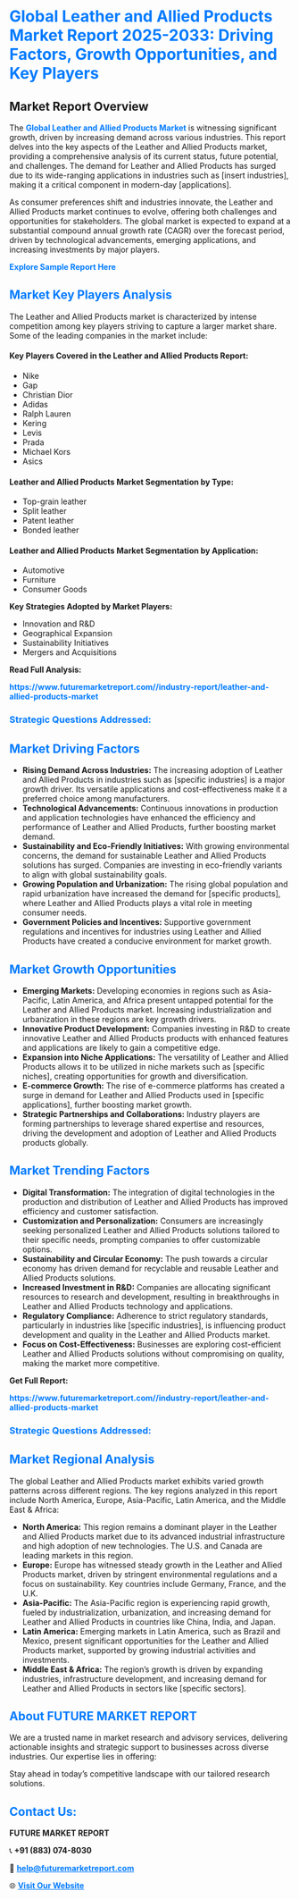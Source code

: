 <h1 style="color: #007BFF;">Global Leather and Allied Products Market Report 2025-2033: Driving Factors, Growth Opportunities, and Key Players</h1>

<section id="overview">
<h2>Market Report Overview</h2>
<p>The <a href="https://www.futuremarketreport.com//industry-report/leather-and-allied-products-market" style="color: #007BFF; text-decoration: none;"><strong>Global Leather and Allied Products Market</strong></a> is witnessing significant growth, driven by increasing demand across various industries. This report delves into the key aspects of the Leather and Allied Products market, providing a comprehensive analysis of its current status, future potential, and challenges. The demand for Leather and Allied Products has surged due to its wide-ranging applications in industries such as [insert industries], making it a critical component in modern-day [applications].</p>
<p>As consumer preferences shift and industries innovate, the Leather and Allied Products market continues to evolve, offering both challenges and opportunities for stakeholders. The global market is expected to expand at a substantial compound annual growth rate (CAGR) over the forecast period, driven by technological advancements, emerging applications, and increasing investments by major players.</p>
</section>

<section id="overview">
<p><a href="https://www.futuremarketreport.com//request-sample/reportId=63553" style="color: #007BFF; text-decoration: none;"><strong>Explore Sample Report Here</strong></a></p>
</section>

<section id="key-players">
<h2 style="color: #007BFF;">Market Key Players Analysis</h2>
<p>The Leather and Allied Products market is characterized by intense competition among key players striving to capture a larger market share. Some of the leading companies in the market include:</p>
<h4>Key Players Covered in the Leather and Allied Products Report:</h4>
<ul><li>Nike</li><li>Gap</li><li>Christian Dior</li><li>Adidas</li><li>Ralph Lauren</li><li>Kering</li><li>Levis</li><li>Prada</li><li>Michael Kors</li><li>Asics</li></ul>
<h4>Leather and Allied Products Market Segmentation by Type:</h4>
<ul><li>Top-grain leather</li><li>Split leather</li><li>Patent leather</li><li>Bonded leather</li></ul>

<h4>Leather and Allied Products Market Segmentation by Application:</h4>
<ul><li>Automotive</li><li>Furniture</li><li>Consumer Goods</li></ul>
<p><strong>Key Strategies Adopted by Market Players:</strong></p>
<ul>
<li>Innovation and R&D</li>
<li>Geographical Expansion</li>
<li>Sustainability Initiatives</li>
<li>Mergers and Acquisitions</li>
</ul>
</section>

<section>
<p><strong>Read Full Analysis: </strong></p><a href="https://www.futuremarketreport.com//industry-report/leather-and-allied-products-market" style="color: #007BFF; text-decoration: none;"><strong>https://www.futuremarketreport.com//industry-report/leather-and-allied-products-market</strong></a>
<h3 style="color: #007BFF;">Strategic Questions Addressed:</h3>
</section>

<section id="driving-factors">
<h2 style="color: #007BFF;">Market Driving Factors</h2>
<ul>
<li><strong>Rising Demand Across Industries:</strong> The increasing adoption of Leather and Allied Products in industries such as [specific industries] is a major growth driver. Its versatile applications and cost-effectiveness make it a preferred choice among manufacturers.</li>
<li><strong>Technological Advancements:</strong> Continuous innovations in production and application technologies have enhanced the efficiency and performance of Leather and Allied Products, further boosting market demand.</li>
<li><strong>Sustainability and Eco-Friendly Initiatives:</strong> With growing environmental concerns, the demand for sustainable Leather and Allied Products solutions has surged. Companies are investing in eco-friendly variants to align with global sustainability goals.</li>
<li><strong>Growing Population and Urbanization:</strong> The rising global population and rapid urbanization have increased the demand for [specific products], where Leather and Allied Products plays a vital role in meeting consumer needs.</li>
<li><strong>Government Policies and Incentives:</strong> Supportive government regulations and incentives for industries using Leather and Allied Products have created a conducive environment for market growth.</li>
</ul>
</section>

<section id="growth-opportunities">
<h2 style="color: #007BFF;">Market Growth Opportunities</h2>
<ul>
<li><strong>Emerging Markets:</strong> Developing economies in regions such as Asia-Pacific, Latin America, and Africa present untapped potential for the Leather and Allied Products market. Increasing industrialization and urbanization in these regions are key growth drivers.</li>
<li><strong>Innovative Product Development:</strong> Companies investing in R&D to create innovative Leather and Allied Products products with enhanced features and applications are likely to gain a competitive edge.</li>
<li><strong>Expansion into Niche Applications:</strong> The versatility of Leather and Allied Products allows it to be utilized in niche markets such as [specific niches], creating opportunities for growth and diversification.</li>
<li><strong>E-commerce Growth:</strong> The rise of e-commerce platforms has created a surge in demand for Leather and Allied Products used in [specific applications], further boosting market growth.</li>
<li><strong>Strategic Partnerships and Collaborations:</strong> Industry players are forming partnerships to leverage shared expertise and resources, driving the development and adoption of Leather and Allied Products products globally.</li>
</ul>
</section>

<section id="trending-factors">
<h2 style="color: #007BFF;">Market Trending Factors</h2>
<ul>
<li><strong>Digital Transformation:</strong> The integration of digital technologies in the production and distribution of Leather and Allied Products has improved efficiency and customer satisfaction.</li>
<li><strong>Customization and Personalization:</strong> Consumers are increasingly seeking personalized Leather and Allied Products solutions tailored to their specific needs, prompting companies to offer customizable options.</li>
<li><strong>Sustainability and Circular Economy:</strong> The push towards a circular economy has driven demand for recyclable and reusable Leather and Allied Products solutions.</li>
<li><strong>Increased Investment in R&D:</strong> Companies are allocating significant resources to research and development, resulting in breakthroughs in Leather and Allied Products technology and applications.</li>
<li><strong>Regulatory Compliance:</strong> Adherence to strict regulatory standards, particularly in industries like [specific industries], is influencing product development and quality in the Leather and Allied Products market.</li>
<li><strong>Focus on Cost-Effectiveness:</strong> Businesses are exploring cost-efficient Leather and Allied Products solutions without compromising on quality, making the market more competitive.</li>
</ul>
</section>

<section>
<p><strong>Get Full Report: </strong></p><a href="https://www.futuremarketreport.com//industry-report/leather-and-allied-products-market" style="color: #007BFF; text-decoration: none;"><strong>https://www.futuremarketreport.com//industry-report/leather-and-allied-products-market</strong></a>
<h3 style="color: #007BFF;">Strategic Questions Addressed:</h3>
</section>


<section id="regional-analysis">
<h2 style="color: #007BFF;">Market Regional Analysis</h2>
<p>The global Leather and Allied Products market exhibits varied growth patterns across different regions. The key regions analyzed in this report include North America, Europe, Asia-Pacific, Latin America, and the Middle East & Africa:</p>
<ul>
<li><strong>North America:</strong> This region remains a dominant player in the Leather and Allied Products market due to its advanced industrial infrastructure and high adoption of new technologies. The U.S. and Canada are leading markets in this region.</li>
<li><strong>Europe:</strong> Europe has witnessed steady growth in the Leather and Allied Products market, driven by stringent environmental regulations and a focus on sustainability. Key countries include Germany, France, and the U.K.</li>
<li><strong>Asia-Pacific:</strong> The Asia-Pacific region is experiencing rapid growth, fueled by industrialization, urbanization, and increasing demand for Leather and Allied Products in countries like China, India, and Japan.</li>
<li><strong>Latin America:</strong> Emerging markets in Latin America, such as Brazil and Mexico, present significant opportunities for the Leather and Allied Products market, supported by growing industrial activities and investments.</li>
<li><strong>Middle East & Africa:</strong> The region’s growth is driven by expanding industries, infrastructure development, and increasing demand for Leather and Allied Products in sectors like [specific sectors].</li>
</ul>
</section>

<footer>
<h2 style="color: #007BFF;">About FUTURE MARKET REPORT</h2>
<p>We are a trusted name in market research and advisory services, delivering actionable insights and strategic support to businesses across diverse industries. Our expertise lies in offering:</p>

<p>Stay ahead in today’s competitive landscape with our tailored research solutions.</p>

<h2 style="color: #007BFF;">Contact Us:</h2>
<p><strong>FUTURE MARKET REPORT</strong></p>
<p>📞 <strong>+91 (883) 074-8030</strong></p>
<p>📧 <strong><a href="mailto:help@futuremarketreport.com" style="color: #007BFF;">help@futuremarketreport.com</a></strong></p>
<p>🌐 <strong><a href="https://www.futuremarketreport.com/" style="color: #007BFF;">Visit Our Website</a></strong></p>
</footer>